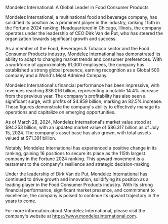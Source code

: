 Mondelez International: A Global Leader in Food Consumer Products

Mondelez International, a multinational food and beverage company, has solidified its position as a prominent player in the industry, ranking 115th in the Fortune 2024 ranking. Headquartered in Chicago, Illinois, the company operates under the leadership of CEO Dirk Van de Put, who has steered the organization towards significant growth and success.

As a member of the Food, Beverages & Tobacco sector and the Food Consumer Products industry, Mondelez International has demonstrated its ability to adapt to changing market trends and consumer preferences. With a workforce of approximately 91,000 employees, the company has established a strong global presence, earning recognition as a Global 500 company and a World's Most Admired Company.

Mondelez International's financial performance has been impressive, with revenues reaching $36.016 billion, representing a notable 14.4% increase from the previous year. The company's profitability has also seen a significant surge, with profits of $4.959 billion, marking an 82.5% increase. These figures demonstrate the company's ability to effectively manage its operations and capitalize on emerging opportunities.

As of March 28, 2024, Mondelez International's market value stood at $94.253 billion, with an updated market value of $86.317 billion as of July 15, 2024. The company's asset base has also grown, with total assets valued at $71.391 billion.

Notably, Mondelez International has experienced a positive change in its ranking, gaining 16 positions to secure its place as the 115th largest company in the Fortune 2024 ranking. This upward movement is a testament to the company's resilience and strategic decision-making.

Under the leadership of Dirk Van de Put, Mondelez International has continued to drive growth and innovation, solidifying its position as a leading player in the Food Consumer Products industry. With its strong financial performance, significant market presence, and commitment to excellence, the company is poised to continue its upward trajectory in the years to come.

For more information about Mondelez International, please visit the company's website at https://www.mondelezinternational.com.